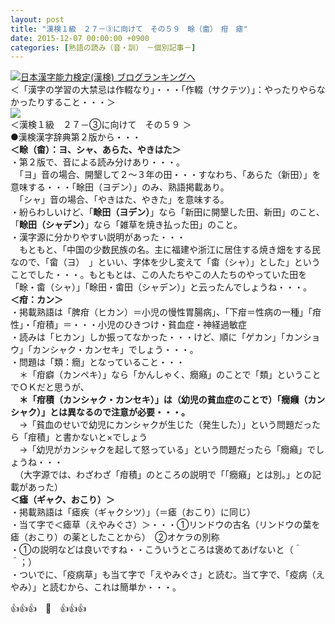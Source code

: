 ```yaml
---
layout: post
title: "漢検１級　２７－③に向けて　その５９　畭（畬）　疳　瘧"
date: 2015-12-07 00:00:00 +0900
categories: [熟語の読み（音・訓）　－個別記事－]
---
```


[![](/syuusyuu9701/assets/images/漢検１級-２７－③に向けて-その５９-畭（畬）-疳-瘧-br_c_3028_1.gif)](http://blog.with2.net/link.php?1659096:3028 "日本漢字能力検定(漢検) ブログランキングへ")[日本漢字能力検定(漢検) ブログランキングへ](http://blog.with2.net/link.php?1659096:3028)  
＜「漢字の学習の大禁忌は作輟なり」・・・「作輟（サクテツ）」：やったりやらなかったりすること・・・＞  
![](/syuusyuu9701/assets/images/漢検１級-２７－③に向けて-その５９-畭（畬）-疳-瘧-c3240df7902adf2ee0503bf294521185.jpg)  
＜漢検１級　２７－③に向けて　その５９ ＞  
●漢検漢字辞典第２版から・・・  
**＜畭（畬）：ヨ、シャ、あらた、やきはた＞**  
・第２版で、音による読み分けあり・・・。  
　「ヨ」音の場合、開墾して２～３年の田・・・すなわち、「あらた（新田）」を意味する・・・「畭田（ヨデン）」のみ、熟語掲載あり。  
　「シャ」音の場合、「やきはた、やきた」を意味する。  
・紛らわしいけど、「**畭田（ヨデン）**」なら「新田に開墾した田、新田」のこと、「**畭田（シャデン）**」なら「雑草を焼き払った田」のこと。  
・漢字源に分かりやすい説明があった・・・  
　もともと、「中国の少数民族の名。主に福建や浙江に居住する焼き畑をする民なので、「畲（ヨ）　」といい、字体を少し変えて「畬（シャ）」とした」ということでした・・・。もともとは、この人たちやこの人たちのやっていた田を「畭・畬（シャ）」「畭田・畬田（シャデン）」と云ったんでしょうね・・・。  
**＜疳：カン＞**  
・掲載熟語は「脾疳（ヒカン）＝小児の慢性胃腸病」、「下疳＝性病の一種」「疳性」・「疳積」＝・・・小児のひきつけ・貧血症・神経過敏症  
・読みは「ヒカン」しか振ってなかった・・・けど、順に「ゲカン」「カンショウ」「カンシャク・カンセキ」でしょう・・・。  
・問題は「類：癇」となっていること・・・  
　＊「疳癖（カンペキ）」なら「かんしゃく、癇癪」のことで「類」ということでＯＫだと思うが、  
　**＊「疳積（カンシャク・カンセキ）」は（幼児の貧血症のことで）「癇癪（カンシャク）」とは異なるので注意が必要・・・。**  
　→「貧血のせいで幼児にカンシャクが生じた（発生した）」という問題だったら「疳積」と書かないと×でしょう  
　→「幼児がカンシャクを起して怒っている」という問題だったら「癇癪」でしょうね・・・  
　（大字源では、わざわざ「疳積」のところの説明で「「癇癪」とは別。」との記載があった）  
**＜瘧（ギャク、おこり）＞**  
・掲載熟語は「瘧疾（ギャクシツ）」（＝瘧（おこり）に同じ）  
・当て字で＜瘧草（えやみぐさ）＞・・・①リンドウの古名（リンドウの葉を瘧（おこり）の薬としたことから）　②オケラの別称  
・①の説明などは良いですね・・こういうところは褒めてあげないと（＾＾；）  
・ついでに、「疫病草」も当て字で「えやみぐさ」と読む。当て字で、「疫病（えやみ）」と読むから、これは簡単か・・・。  
  
👍👍👍　🐑　👍👍👍  
　  
  
